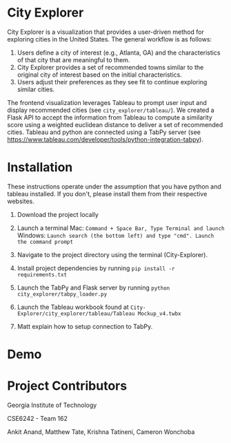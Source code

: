 # City Explorer

City Explorer is a visualization that provides a user-driven method for exploring 
cities in the United States. The general workflow is as follows:

1. Users define a city of interest (e.g., Atlanta, GA) and the characteristics of 
    that city that are meaningful to them.
2. City Explorer provides a set of recommended towns similar to the original city 
    of interest based on the initial characteristics.
3. Users adjust their preferences as they see fit to continue exploring similar
    cities.

The frontend visualization leverages Tableau to prompt user input and display
recommended cities (see `city_explorer/tableau/`). We created a Flask API to accept the
information from Tableau to compute a similarity score using a weighted euclidean
distance to deliver a set of recommended cities. Tableau and python are connected using
a TabPy server (see https://www.tableau.com/developer/tools/python-integration-tabpy).


# Installation

These instructions operate under the assumption that you have python and tableau
installed. If you don't, please install them from their respective websites.

1. Download the project locally

2. Launch a terminal
    Mac: `Command + Space Bar, Type Terminal and launch`
    Windows: `Launch search (the bottom left) and type "cmd". Launch the command prompt` 

3. Navigate to the project directory using the terminal (City-Explorer).

4. Install project dependencies by running `pip install -r requirements.txt`

5. Launch the TabPy and Flask server by running `python city_explorer/tabpy_loader.py`

6. Launch the Tableau workbook found at
   `City-Explorer/city_explorer/tableau/Tableau Mockup_v4.twbx`

7. <TODO> Matt explain how to setup connection to TabPy.

# Demo

<TODO>


# Project Contributors
Georgia Institute of Technology

CSE6242 - Team 162

Ankit Anand, Matthew Tate, Krishna Tatineni, Cameron Wonchoba